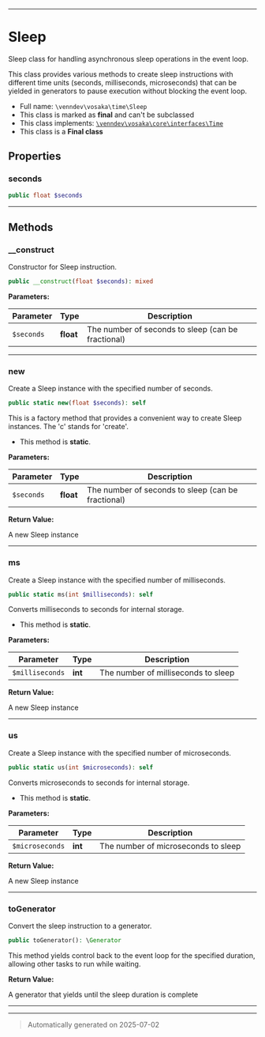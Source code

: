 ***

# Sleep

Sleep class for handling asynchronous sleep operations in the event loop.

This class provides various methods to create sleep instructions with different
time units (seconds, milliseconds, microseconds) that can be yielded in generators
to pause execution without blocking the event loop.

* Full name: `\venndev\vosaka\time\Sleep`
* This class is marked as **final** and can't be subclassed
* This class implements:
[`\venndev\vosaka\core\interfaces\Time`](../core/interfaces/Time.md)
* This class is a **Final class**



## Properties


### seconds



```php
public float $seconds
```






***

## Methods


### __construct

Constructor for Sleep instruction.

```php
public __construct(float $seconds): mixed
```








**Parameters:**

| Parameter | Type | Description |
|-----------|------|-------------|
| `$seconds` | **float** | The number of seconds to sleep (can be fractional) |





***

### new

Create a Sleep instance with the specified number of seconds.

```php
public static new(float $seconds): self
```

This is a factory method that provides a convenient way to create
Sleep instances. The 'c' stands for 'create'.

* This method is **static**.




**Parameters:**

| Parameter | Type | Description |
|-----------|------|-------------|
| `$seconds` | **float** | The number of seconds to sleep (can be fractional) |


**Return Value:**

A new Sleep instance




***

### ms

Create a Sleep instance with the specified number of milliseconds.

```php
public static ms(int $milliseconds): self
```

Converts milliseconds to seconds for internal storage.

* This method is **static**.




**Parameters:**

| Parameter | Type | Description |
|-----------|------|-------------|
| `$milliseconds` | **int** | The number of milliseconds to sleep |


**Return Value:**

A new Sleep instance




***

### us

Create a Sleep instance with the specified number of microseconds.

```php
public static us(int $microseconds): self
```

Converts microseconds to seconds for internal storage.

* This method is **static**.




**Parameters:**

| Parameter | Type | Description |
|-----------|------|-------------|
| `$microseconds` | **int** | The number of microseconds to sleep |


**Return Value:**

A new Sleep instance




***

### toGenerator

Convert the sleep instruction to a generator.

```php
public toGenerator(): \Generator
```

This method yields control back to the event loop for the specified
duration, allowing other tasks to run while waiting.







**Return Value:**

A generator that yields until the sleep duration is complete




***


***
> Automatically generated on 2025-07-02
